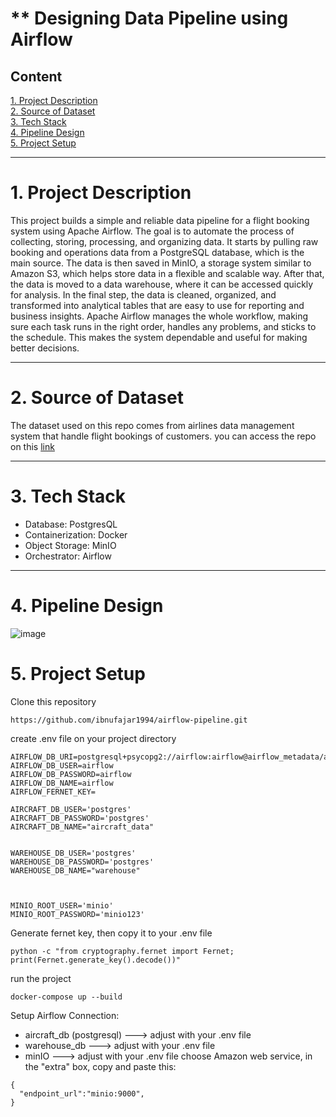 # ** Designing Data Pipeline using Airflow

## Content
[1. Project Description](#1-project-description)  
[2. Source of Dataset](#2-source-of-dataset)  
[3. Tech Stack](#3-tech-stack)  
[4. Pipeline Design](#4-pipeline-design)  
[5. Project Setup](#5-project-setup)  

---
# 1. Project Description
This project builds a simple and reliable data pipeline for a flight booking system using Apache Airflow. The goal is to automate the process of collecting, storing, processing, and organizing data. It starts by pulling raw booking and operations data from a PostgreSQL database, which is the main source. The data is then saved in MinIO, a storage system similar to Amazon S3, which helps store data in a flexible and scalable way. After that, the data is moved to a data warehouse, where it can be accessed quickly for analysis. In the final step, the data is cleaned, organized, and transformed into analytical tables that are easy to use for reporting and business insights. Apache Airflow manages the whole workflow, making sure each task runs in the right order, handles any problems, and sticks to the schedule. This makes the system dependable and useful for making better decisions.

---

# 2. Source of Dataset
The dataset used on this repo comes from airlines data management system that handle flight bookings of customers. you can access the repo on this [link](https://drive.google.com/file/d/1Zu5grD6mKuCcLagggE9R8ILjzvPIbXDQ/view?usp=sharing)

---

# 3. Tech Stack  
- Database: PostgresQL
- Containerization: Docker
- Object Storage: MinIO
- Orchestrator: Airflow

---

# 4. Pipeline Design
![image](https://github.com/user-attachments/assets/eb18c951-557a-4eb8-91f0-8925aa7f3814)

# 5. Project Setup
Clone this repository
```
https://github.com/ibnufajar1994/airflow-pipeline.git
```



create .env file on your project directory
```
AIRFLOW_DB_URI=postgresql+psycopg2://airflow:airflow@airflow_metadata/airflow
AIRFLOW_DB_USER=airflow
AIRFLOW_DB_PASSWORD=airflow
AIRFLOW_DB_NAME=airflow
AIRFLOW_FERNET_KEY=

AIRCRAFT_DB_USER='postgres'
AIRCRAFT_DB_PASSWORD='postgres'
AIRCRAFT_DB_NAME="aircraft_data"


WAREHOUSE_DB_USER='postgres'
WAREHOUSE_DB_PASSWORD='postgres'
WAREHOUSE_DB_NAME="warehouse"



MINIO_ROOT_USER='minio'
MINIO_ROOT_PASSWORD='minio123'
```

Generate fernet key, then copy it to your .env file
```
python -c "from cryptography.fernet import Fernet; print(Fernet.generate_key().decode())"
```

run the project
```
docker-compose up --build
```

Setup Airflow Connection:
- aircraft_db (postgresql) ---> adjust with your .env file
- warehouse_db ---> adjust with your .env file
- minIO ---> adjust with your .env file
   choose Amazon web service, in the "extra" box, copy and paste this:
```
{
  "endpoint_url":"minio:9000",
}
```


  

